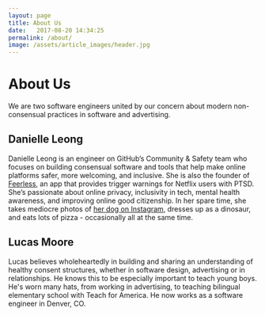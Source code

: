 ```yaml
---
layout: page
title: About Us
date:   2017-08-20 14:34:25
permalink: /about/
image: /assets/article_images/header.jpg
---
```

# About Us

We are two software engineers united by our concern about modern non-consensual practices in software and advertising.

## Danielle Leong

Danielle Leong is an engineer on GitHub’s Community & Safety team who focuses on building consensual software and tools that help make online platforms safer, more welcoming, and inclusive. She is also the founder of <a href="https://feerless.us">Feerless</a>, an app that provides trigger warnings for Netflix users with PTSD. She’s passionate about online privacy, inclusivity in tech, mental health awareness, and improving online good citizenship. In her spare time, she takes mediocre photos of <a href="https://instagram.com/royalscoutness">her dog on Instagram</a>, dresses up as a dinosaur, and eats lots of pizza - occasionally all at the same time.

## Lucas Moore

Lucas believes wholeheartedly in building and sharing an understanding of healthy consent structures, whether in software design, advertising or in relationships. He knows this to be especially important to teach young boys. He's worn many hats, from working in advertising, to teaching bilingual elementary school with Teach for America. He now works as a software engineer in Denver, CO.
